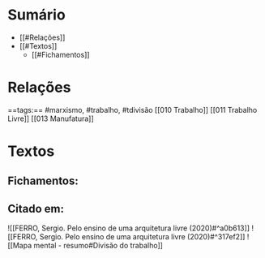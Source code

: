 # Sumário
- [[#Relações]]
- [[#Textos]]
	- [[#Fichamentos]]
# Relações
==tags:== #marxismo, #trabalho, #tdivisão 
[[010 Trabalho]]
[[011 Trabalho Livre]]
[[013 Manufatura]]
# Textos 
## Fichamentos:
## Citado em: 
![[FERRO, Sergio. Pelo ensino de uma arquitetura livre (2020)#^a0b613]]
![[FERRO, Sergio. Pelo ensino de uma arquitetura livre (2020)#^317ef2]]
![[Mapa mental - resumo#Divisão do trabalho]]

